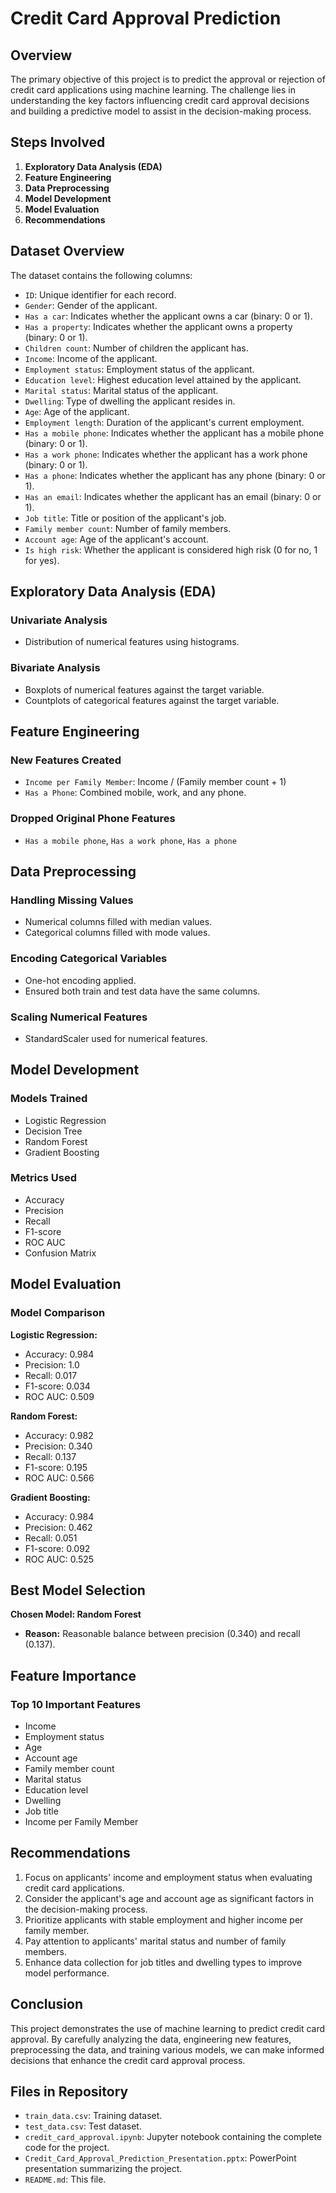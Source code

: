 # Credit Card Approval Prediction

## Overview

The primary objective of this project is to predict the approval or rejection of credit card applications using machine learning. The challenge lies in understanding the key factors influencing credit card approval decisions and building a predictive model to assist in the decision-making process.

## Steps Involved

1. **Exploratory Data Analysis (EDA)**
2. **Feature Engineering**
3. **Data Preprocessing**
4. **Model Development**
5. **Model Evaluation**
6. **Recommendations**

## Dataset Overview

The dataset contains the following columns:
- `ID`: Unique identifier for each record.
- `Gender`: Gender of the applicant.
- `Has a car`: Indicates whether the applicant owns a car (binary: 0 or 1).
- `Has a property`: Indicates whether the applicant owns a property (binary: 0 or 1).
- `Children count`: Number of children the applicant has.
- `Income`: Income of the applicant.
- `Employment status`: Employment status of the applicant.
- `Education level`: Highest education level attained by the applicant.
- `Marital status`: Marital status of the applicant.
- `Dwelling`: Type of dwelling the applicant resides in.
- `Age`: Age of the applicant.
- `Employment length`: Duration of the applicant's current employment.
- `Has a mobile phone`: Indicates whether the applicant has a mobile phone (binary: 0 or 1).
- `Has a work phone`: Indicates whether the applicant has a work phone (binary: 0 or 1).
- `Has a phone`: Indicates whether the applicant has any phone (binary: 0 or 1).
- `Has an email`: Indicates whether the applicant has an email (binary: 0 or 1).
- `Job title`: Title or position of the applicant's job.
- `Family member count`: Number of family members.
- `Account age`: Age of the applicant's account.
- `Is high risk`: Whether the applicant is considered high risk (0 for no, 1 for yes).

## Exploratory Data Analysis (EDA)

### Univariate Analysis
- Distribution of numerical features using histograms.

### Bivariate Analysis
- Boxplots of numerical features against the target variable.
- Countplots of categorical features against the target variable.

## Feature Engineering

### New Features Created
- `Income per Family Member`: Income / (Family member count + 1)
- `Has a Phone`: Combined mobile, work, and any phone.

### Dropped Original Phone Features
- `Has a mobile phone`, `Has a work phone`, `Has a phone`

## Data Preprocessing

### Handling Missing Values
- Numerical columns filled with median values.
- Categorical columns filled with mode values.

### Encoding Categorical Variables
- One-hot encoding applied.
- Ensured both train and test data have the same columns.

### Scaling Numerical Features
- StandardScaler used for numerical features.

## Model Development

### Models Trained
- Logistic Regression
- Decision Tree
- Random Forest
- Gradient Boosting

### Metrics Used
- Accuracy
- Precision
- Recall
- F1-score
- ROC AUC
- Confusion Matrix

## Model Evaluation

### Model Comparison

**Logistic Regression:**
- Accuracy: 0.984
- Precision: 1.0
- Recall: 0.017
- F1-score: 0.034
- ROC AUC: 0.509


**Random Forest:**
- Accuracy: 0.982
- Precision: 0.340
- Recall: 0.137
- F1-score: 0.195
- ROC AUC: 0.566


**Gradient Boosting:**
- Accuracy: 0.984
- Precision: 0.462
- Recall: 0.051
- F1-score: 0.092
- ROC AUC: 0.525


## Best Model Selection

**Chosen Model: Random Forest**
- **Reason:** Reasonable balance between precision (0.340) and recall (0.137).


## Feature Importance

### Top 10 Important Features
- Income
- Employment status
- Age
- Account age
- Family member count
- Marital status
- Education level
- Dwelling
- Job title
- Income per Family Member

## Recommendations

1. Focus on applicants' income and employment status when evaluating credit card applications.
2. Consider the applicant's age and account age as significant factors in the decision-making process.
3. Prioritize applicants with stable employment and higher income per family member.
4. Pay attention to applicants' marital status and number of family members.
5. Enhance data collection for job titles and dwelling types to improve model performance.

## Conclusion

This project demonstrates the use of machine learning to predict credit card approval. By carefully analyzing the data, engineering new features, preprocessing the data, and training various models, we can make informed decisions that enhance the credit card approval process.

## Files in Repository

- `train_data.csv`: Training dataset.
- `test_data.csv`: Test dataset.
- `credit_card_approval.ipynb`: Jupyter notebook containing the complete code for the project.
- `Credit_Card_Approval_Prediction_Presentation.pptx`: PowerPoint presentation summarizing the project.
- `README.md`: This file.
